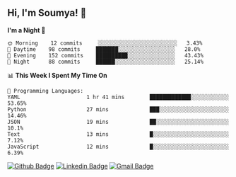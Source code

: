 ## Hi, I'm Soumya! 👋

<!--START_SECTION:waka-->
**I'm a Night 🦉** 

```text
🌞 Morning    12 commits     ░░░░░░░░░░░░░░░░░░░░░░░░░   3.43% 
🌆 Daytime    98 commits     ███████░░░░░░░░░░░░░░░░░░   28.0% 
🌃 Evening    152 commits    ██████████░░░░░░░░░░░░░░░   43.43% 
🌙 Night      88 commits     ██████░░░░░░░░░░░░░░░░░░░   25.14%

```


📊 **This Week I Spent My Time On** 

```text
💬 Programming Languages: 
YAML                     1 hr 41 mins        █████████████░░░░░░░░░░░░   53.65% 
Python                   27 mins             ███░░░░░░░░░░░░░░░░░░░░░░   14.46% 
JSON                     19 mins             ██░░░░░░░░░░░░░░░░░░░░░░░   10.1% 
Text                     13 mins             █░░░░░░░░░░░░░░░░░░░░░░░░   7.12% 
JavaScript               12 mins             █░░░░░░░░░░░░░░░░░░░░░░░░   6.39%

```


<!--END_SECTION:waka-->

[![Github Badge](https://img.shields.io/badge/-rubyruins-grey?style=for-the-badge&logo=github&logoColor=white&link=https://github.com/rubyruins/)](https://www.github.com/rubyruins/) 
[![Linkedin Badge](https://img.shields.io/badge/-Soumya%20Parekh-0072b1?style=for-the-badge&logo=Linkedin&logoColor=white&link=https://www.linkedin.com/in/Soumya-Parekh/)](https://www.linkedin.com/in/Soumya-Parekh/) 
[![Gmail Badge](https://img.shields.io/badge/-soumya.parekh@somaiya.edu-c14438?style=for-the-badge&logo=Gmail&logoColor=white&link=mailto:soumya.parekh@somaiya.edu)](mailto:soumya.parekh@somaiya.edu) 
